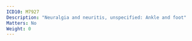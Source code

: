 ```yaml
---
ICD10: M7927
Description: "Neuralgia and neuritis, unspecified: Ankle and foot"
Matters: No
Weight: 0
---
```

